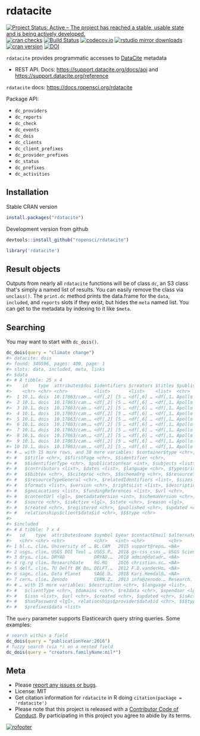 rdatacite
=========



[![Project Status: Active – The project has reached a stable, usable state and is being actively developed.](http://www.repostatus.org/badges/latest/active.svg)](http://www.repostatus.org/#active)
[![cran checks](https://cranchecks.info/badges/worst/rdatacite)](https://cranchecks.info/pkgs/rdatacite)
[![Build Status](https://travis-ci.org/ropensci/rdatacite.svg?branch=master)](https://travis-ci.org/ropensci/rdatacite)
[![codecov.io](https://codecov.io/github/ropensci/rdatacite/coverage.svg?branch=master)](https://codecov.io/github/ropensci/rdatacite?branch=master)
[![rstudio mirror downloads](https://cranlogs.r-pkg.org/badges/rdatacite)](https://github.com/metacran/cranlogs.app)
[![cran version](https://www.r-pkg.org/badges/version/rdatacite)](https://cran.r-project.org/package=rdatacite)
[![DOI](https://zenodo.org/badge/2521192.svg)](https://zenodo.org/badge/latestdoi/2521192)

`rdatacite` provides programmatic accesses to [DataCite](https://datacite.org/) metadata

* REST API. Docs: https://support.datacite.org/docs/api and https://support.datacite.org/reference

`rdatacite` docs: <https://docs.ropensci.org/rdatacite>

Package API:

 - `dc_providers`
 - `dc_reports`
 - `dc_check`
 - `dc_events`
 - `dc_dois`
 - `dc_clients`
 - `dc_client_prefixes`
 - `dc_provider_prefixes`
 - `dc_status`
 - `dc_prefixes`
 - `dc_activities`

## Installation

Stable CRAN version


```r
install.packages("rdatacite")
```

Development version from github


```r
devtools::install_github("ropensci/rdatacite")
```


```r
library('rdatacite')
```

## Result objects

Outputs from nearly all `rdatacite` functions will be of class `dc`, an S3 class that's 
simply a named list of results. You can easily remove the class via `unclass()`.
The `print.dc` method prints the data.frame for the `data`, `included`, and `reports`
slots if they exist, but hides the `meta` named list. You can get to the metadata by
indexing to it like `$meta`.

## Searching

You may want to start with `dc_dois()`.


```r
dc_dois(query = "climate change")
#> datacite: dois
#> found: 340596, pages: 400, page: 1
#> slots: data, included, meta, links
#> $data
#> # A tibble: 25 x 4
#>    id    type  attributes$doi $identifiers $creators $titles $publisher
#>    <chr> <chr> <chr>          <list>       <list>    <list>  <chr>     
#>  1 10.1… dois  10.17863/cam.… <df[,2] [5 … <df[,6] … <df[,1… Apollo - …
#>  2 10.1… dois  10.17863/cam.… <df[,2] [5 … <df[,6] … <df[,1… Apollo - …
#>  3 10.1… dois  10.17863/cam.… <df[,2] [5 … <df[,6] … <df[,1… Apollo - …
#>  4 10.1… dois  10.17863/cam.… <df[,2] [5 … <df[,6] … <df[,1… Apollo - …
#>  5 10.1… dois  10.17863/cam.… <df[,2] [5 … <df[,6] … <df[,1… Apollo - …
#>  6 10.1… dois  10.17863/cam.… <df[,2] [5 … <df[,6] … <df[,1… Apollo - …
#>  7 10.1… dois  10.17863/cam.… <df[,2] [5 … <df[,6] … <df[,1… Apollo - …
#>  8 10.1… dois  10.17863/cam.… <df[,2] [5 … <df[,6] … <df[,1… Apollo - …
#>  9 10.1… dois  10.17863/cam.… <df[,2] [5 … <df[,6] … <df[,1… Apollo - …
#> 10 10.1… dois  10.17863/cam.… <df[,2] [5 … <df[,6] … <df[,1… Apollo - …
#> # … with 15 more rows, and 38 more variables: $container$type <chr>,
#> #   $$title <chr>, $$firstPage <chr>, $$identifier <chr>,
#> #   $$identifierType <chr>, $publicationYear <int>, $subjects <list>,
#> #   $contributors <list>, $dates <list>, $language <chr>, $types$ris <chr>,
#> #   $$bibtex <chr>, $$citeproc <chr>, $$schemaOrg <chr>, $$resourceType <chr>,
#> #   $$resourceTypeGeneral <chr>, $relatedIdentifiers <list>, $sizes <list>,
#> #   $formats <list>, $version <chr>, $rightsList <list>, $descriptions <list>,
#> #   $geoLocations <list>, $fundingReferences <list>, $url <chr>,
#> #   $contentUrl <lgl>, $metadataVersion <int>, $schemaVersion <chr>,
#> #   $source <chr>, $isActive <lgl>, $state <chr>, $reason <lgl>,
#> #   $created <chr>, $registered <chr>, $published <chr>, $updated <chr>,
#> #   relationships$client$data$id <chr>, $$$type <chr>
#> 
#> $included
#> # A tibble: 7 x 4
#>   id    type  attributes$name $symbol $year $contactEmail $alternateName
#>   <chr> <chr> <chr>           <chr>   <int> <chr>         <chr>         
#> 1 bl.c… clie… University of … BL.CAM   2015 support@repo… <NA>          
#> 2 usgs… clie… USGS DOI Tool … USGS.P…  2018 gs-css_csas_… USGS Science …
#> 3 drya… clie… DRYAD           DRYAD.…  2018 admin@datadr… <NA>          
#> 4 rg.rg clie… ResearchGate    RG.RG    2016 christian.sc… <NA>          
#> 5 delf… clie… TU Delft BK Bo… DELFT.…  2012 F.D.vanderHo… <NA>          
#> 6 sage… clie… Data Planet     SAGE.D…  2018 Kari.Hemdal@… <NA>          
#> 7 cern… clie… Zenodo          CERN.Z…  2013 info@zenodo.… Research. Sha…
#> # … with 15 more variables: $description <chr>, $language <list>,
#> #   $clientType <chr>, $domains <chr>, $re3data <chr>, $opendoar <lgl>,
#> #   $issn <list>, $url <chr>, $created <chr>, $updated <chr>, $isActive <lgl>,
#> #   $hasPassword <lgl>, relationships$provider$data$id <chr>, $$$type <chr>,
#> #   $prefixes$data <list>
```

The `query` parameter supports Elasticearch query string queries. Some examples:


```r
# search within a field
dc_dois(query = "publicationYear:2016")
# fuzzy search (via *) on a nested field
dc_dois(query = "creators.familyName:mil*")
```

## Meta

* Please [report any issues or bugs](https://github.com/ropensci/rdatacite/issues).
* License: MIT
* Get citation information for `rdatacite` in R doing `citation(package = 'rdatacite')`
* Please note that this project is released with a [Contributor Code of Conduct][coc]. By participating in this project you agree to abide by its terms.

[![rofooter](https://ropensci.org/public_images/github_footer.png)](https://ropensci.org)

[coc]: https://github.com/ropensci/rdatacite/blob/master/CODE_OF_CONDUCT.md

